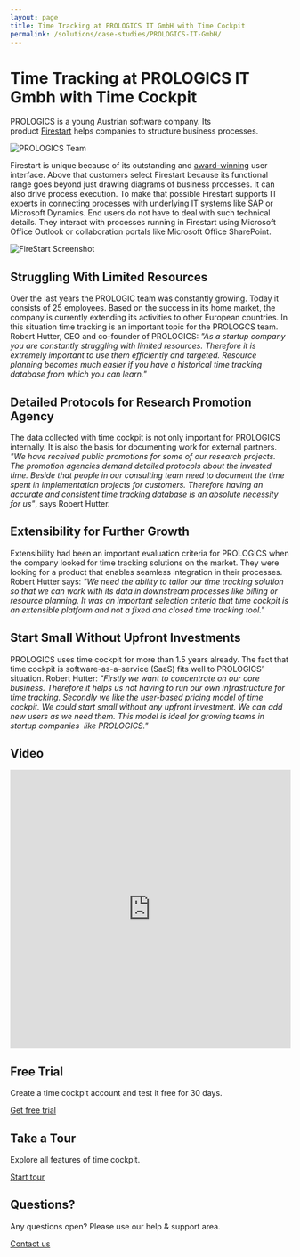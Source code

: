 ```yaml
---
layout: page
title: Time Tracking at PROLOGICS IT GmbH with Time Cockpit
permalink: /solutions/case-studies/PROLOGICS-IT-GmbH/
---
```


<h1 xmlns="http://www.w3.org/1999/xhtml">Time Tracking at PROLOGICS IT Gmbh with Time Cockpit</h1><p xmlns="http://www.w3.org/1999/xhtml">PROLOGICS is a young Austrian software company. Its product <a href="http://www.prologics-it.com/en/firestart.html" target="_blank">Firestart</a> helps companies to structure business processes.</p><p xmlns="http://www.w3.org/1999/xhtml">
  <img src="{{site.baseurl}}/content/images/customer_solutions/case-studies/prologics/team.png" alt="PROLOGICS Team" title="PROLOGICS Team" />
</p><p xmlns="http://www.w3.org/1999/xhtml">Firestart is unique because of its outstanding and <a href="http://www.prologics-it.com/index.php?id=30&amp;p=3587&amp;L=1" target="_blank">award-winning</a> user interface. Above that customers select Firestart because its functional range goes beyond just drawing diagrams of business processes. It can also drive process execution. To make that possible Firestart supports IT experts in connecting processes with underlying IT systems like SAP or Microsoft Dynamics. End users do not have to deal with such technical details. They interact with processes running in Firestart using Microsoft Office Outlook or collaboration portals like Microsoft Office SharePoint.</p><p xmlns="http://www.w3.org/1999/xhtml">
  <img src="{{site.baseurl}}/content/images/customer_solutions/case-studies/prologics/firestart.png" alt="FireStart Screenshot" title="FireStart Screenshot" />
</p><h2 xmlns="http://www.w3.org/1999/xhtml">Struggling With Limited Resources</h2><p xmlns="http://www.w3.org/1999/xhtml">Over the last years the PROLOGIC team was constantly growing. Today it consists of 25 employees. Based on the success in its home market, the company is currently extending its activities to other European countries. In this situation time tracking is an important topic for the PROLOGCS team. Robert Hutter, CEO and co-founder of PROLOGICS: <em>"As a startup company you are constantly struggling with limited resources. Therefore it is extremely important to use them efficiently and targeted. Resource planning becomes much easier if you have a historical time tracking database from which you can learn."</em></p><h2 xmlns="http://www.w3.org/1999/xhtml">Detailed Protocols for Research Promotion Agency</h2><p xmlns="http://www.w3.org/1999/xhtml">The data collected with time cockpit is not only important for PROLOGICS internally. It is also the basis for documenting work for external partners. <em>"We have received public promotions for some of our research projects. The promotion agencies demand detailed protocols about the invested time. Beside that people in our consulting team need to document the time spent in implementation projects for customers. Therefore having an accurate and consistent time tracking database is an absolute necessity for us"</em>, says Robert Hutter.</p><h2 xmlns="http://www.w3.org/1999/xhtml">Extensibility for Further Growth</h2><p xmlns="http://www.w3.org/1999/xhtml">Extensibility had been an important evaluation criteria for PROLOGICS when the company looked for time tracking solutions on the market. They were looking for a product that enables seamless integration in their processes. Robert Hutter says: <em>"We need the ability to tailor our time tracking solution so that we can work with its data in downstream processes like billing or resource planning. It was an important selection criteria that time cockpit is an extensible platform and not a fixed and closed time tracking tool."</em></p><h2 xmlns="http://www.w3.org/1999/xhtml">Start Small Without Upfront Investments</h2><p xmlns="http://www.w3.org/1999/xhtml">PROLOGICS uses time cockpit for more than 1.5 years already. The fact that time cockpit is software-as-a-service (SaaS) fits well to PROLOGICS’ situation. Robert Hutter: <em>"Firstly we want to concentrate on our core business. Therefore it helps us not having to run our own infrastructure for time tracking. Secondly we like the user-based pricing model of time cockpit. We could start small without any upfront investment. We can add new users as we need them. This model is ideal for growing teams in startup companies  like PROLOGICS."</em></p><h2 xmlns="http://www.w3.org/1999/xhtml">Video</h2><iframe width="100%" height="500" src="https://www.youtube.com/embed/njvLgUDoHJQ" frameborder="0" allowfullscreen="allowfullscreen" xmlns="http://www.w3.org/1999/xhtml"></iframe><div class="row" xmlns="http://www.w3.org/1999/xhtml">
  <div class="fourcol innercol">
    <div class="overviewItem" onclick="document.location.href='{{site.baseurl}}/create-trial-account/';">
      <h2>Free Trial</h2>
      <p>Create a time cockpit account and test it free for 30 days.</p>
      <p>
        <a href="{{site.baseurl}}/create-trial-account/">Get free trial</a>
      </p>
    </div>
  </div>
  <div class="fourcol innercol">
    <div class="overviewItem" onclick="document.location.href='/page(dd1d1c45-0a0d-4e22-9b1b-305b316875a8)';">
      <h2>Take a Tour</h2>
      <p>Explore all features of time cockpit.</p>
      <p>
        <a href="/page(dd1d1c45-0a0d-4e22-9b1b-305b316875a8)">Start tour</a>
      </p>
    </div>
  </div>
  <div class="fourcol last innercol">
    <div class="overviewItem" onclick="document.location.href='{{site.baseurl}}/hilfe-support/kontakt/';">
      <h2>Questions?</h2>
      <p>Any questions open? Please use our help &amp; support area.</p>
      <p>
        <a href="{{site.baseurl}}/hilfe-support/kontakt/">Contact us</a>
      </p>
    </div>
  </div>
</div>